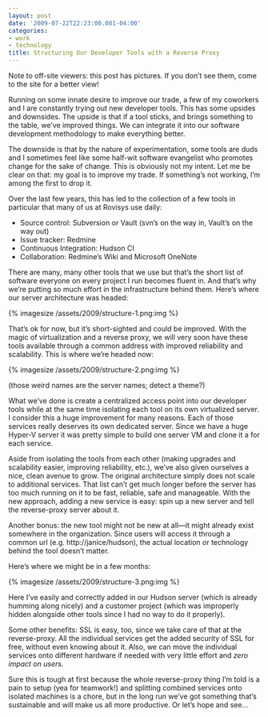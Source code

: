```yaml
---
layout: post
date: '2009-07-22T22:23:00.001-04:00'
categories:
- work
- technology
title: Structuring Our Developer Tools with a Reverse Proxy
---
```


Note to off-site viewers: this post has pictures. If you don’t see them, come to the site for a better view!

Running on some innate desire to improve our trade, a few of my coworkers and I are constantly trying out new developer tools. This has some upsides and downsides. The upside is that if a tool sticks, and brings something to the table, we’ve improved things. We can integrate it into our software development methodology to make everything better.

The downside is that by the nature of experimentation, some tools are duds and I sometimes feel like some half-wit software evangelist who promotes change for the sake of change. This is obviously not my intent. Let me be clear on that: my goal is to improve my trade. If something’s not working, I’m among the first to drop it.

Over the last few years, this has led to the collection of a few tools in particular that many of us at Rovisys use daily: 

* Source control: Subversion or Vault (svn’s on the way in, Vault’s on the way out) 
* Issue tracker: Redmine 
* Continuous Integration: Hudson CI 
* Collaboration: Redmine’s Wiki and Microsoft OneNote  

There are many, many other tools that we use but that’s the short list of software everyone on every project I run becomes fluent in. And that’s why we’re putting so much effort in the infrastructure behind them. Here’s where our server architecture was headed:

{% imagesize /assets/2009/structure-1.png:img %}

That’s ok for now, but it’s short-sighted and could be improved. With the magic of virtualization and a reverse proxy, we will very soon have these tools available through a common address with improved reliability and scalability. This is where we’re headed now:  

{% imagesize /assets/2009/structure-2.png:img %}

(those weird names are the server names; detect a theme?)

What we’ve done is create a centralized access point into our developer tools while at the same time isolating each tool on its own virtualized server. I consider this a huge improvement for many reasons. Each of those services really deserves its own dedicated server. Since we have a huge Hyper-V server it was pretty simple to build one server VM and clone it a for each service. 

Aside from isolating the tools from each other (making upgrades and scalability easier, improving reliability, etc.), we’ve also given ourselves a nice, clean avenue to grow. The original architecture simply does not scale to additional services. That list can’t get much longer before the server has too much running on it to be fast, reliable, safe and manageable. With the new approach, adding a new service is easy: spin up a new server and tell the reverse-proxy server about it. 

Another bonus: the new tool might not be new at all—it might already exist somewhere in the organization. Since users will access it through a common url (e.g. http://janice/hudson), the actual location or technology behind the tool doesn’t matter.

Here’s where we might be in a few months:

{% imagesize /assets/2009/structure-3.png:img %}

Here I’ve easily and correctly added in our Hudson server (which is already humming along nicely) and a customer project (which was improperly hidden alongside other tools since I had no way to do it properly). 

Some other benefits: SSL is easy, too, since we take care of that at the reverse-proxy. All the individual services get the added security of SSL for free, without even knowing about it. Also, we can move the individual services onto different hardware if needed with very little effort and *zero impact on users.*

Sure this is tough at first because the whole reverse-proxy thing I’m told is a pain to setup (yea for teamwork!) and splitting combined services onto isolated machines is a chore, but in the long run we’ve got something that’s sustainable and will make us all more productive. Or let’s hope and see...